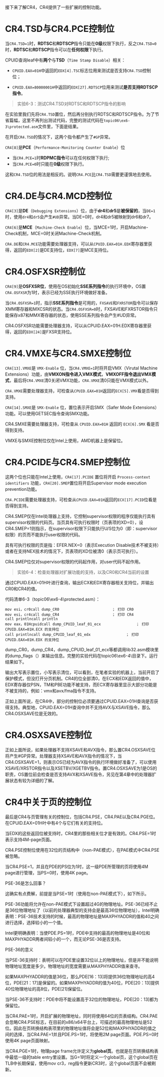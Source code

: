 接下来了解CR4，CR4提供了一些扩展的控制功能。

# CR4.TSD与CR4.PCE控制位

当`CR4.TSD=1`时，**RDTSC**和**RDTSCP**指令只能在**0级**权限下执行，反之`CR4.TSD=0`时，**RDTSC**和**RDTSCP**指令可以在**任何权限**下执行。

CPUID查询leaf中有**两个**与**TSD**（`Time Stamp Disable`）相关：

* `CPUID.EAX=01H`中返回的`EDX[4].TSC`标志位用来测试是否支持`CR4.TSD`控制位；

* `CPUID.EAX=80000001H`中返回的`EDX[27].RDTSCP`位用来测试**是否支持RDTSCP指令**。

> 实验6-3：测试CR4.TSD对RDTSC和RDTSCP指令的影响

在实验里我们先将`CR4.TSD`置位，然后再分别执行RDTSC和RDTSCP指令。为了节省篇幅，这里不再列出测试代码，完整的测试代码在`topic06\ex6-3\protected.asm`文件里，下面是结果。

在开启`CR4.TSD`的情况下，这两个指令都产生了`#GP`异常。

`CR4[8]`是**PCE**（`Performance-Monitoring Counter Enable`）位

* 当`CR4.PCE=1`时**RDPMC指令**可以在任何权限下执行;
* 当`CR4.PCE=0`时只能在**0级**权限下执行。

这和`CR4.TSD`位的用法是相反的。说明`CR4.PCE`比`CR4.TSD`需要更谨慎地去使用。

# CR4.DE与CR4.MCD控制位

`CR4[3]`是**DE**（`Debugging Extensions`）位，由于**dr4**和**dr5**是**被保留的**，当`DE=1`时，使用`dr4`和`dr5`会产生`#UD`异常。当DE=0时，dr4和dr5被映射到dr6和dr7。

`CR4[6]`是**MCE**（`Machine-Check Enable`）位，当MCE=1时，开启Machine-Check机制，MCE=0时关闭Machine-Check机制。

`CR4.DE`和`CR4.MCE`功能需要处理器支持，可以从`CPUID.EAX=01H.EDX`寄存器里获得，返回的`EDX[2]`是DE支持位，`EDX[7]`是MCE支持位。

# CR4.OSFXSR控制位

`CR4[9]`是**OSFXSR位**，使用在OS初始化**SSE系列指令**的执行环境中，OS置`CR4.OSFXSR`为1时，表示已经为SSE执行环境做好准备。

当`CR4.OSFXSR=1`时，指示**SSE系列指令**是可用的，`FXSAVE`和`FXRSTOR`指令可以保存XMM寄存器和MXCSR的状态。当`CR4.OSFXSR=0`时，FXSAVE和FXRSTOR指令只能保存x87和MMX寄存器的状态，使用SSE系列指令会产生#UD异常。

CR4.OSFXSR功能需要处理器支持，可以从CPUID.EAX=01H.EDX寄存器里获得，返回的`EDX[24]`是FXSR支持位。

# CR4.VMXE与CR4.SMXE控制位

`CR4[13].VMXE`是 `VMX-Enable` 位，当`CR4.VMXE=1`时将开启VMX（Virutal Machine Extensions）功能，由**VMXON指令进入VMX模式**，**VMXOFF指令退出VMX模式**，最后将`CR4.VMXE`清0关闭VMX功能，`CR4.VMXE`清0只能在VMX模式以外。

`CR4.VMXE`需要处理器支持，可检查从`CPUID.EAX=01H`返回的`ECX[5].VMX`看是否得到支持。

`CR4[14].SMXE`是 `SMX-Enable` 位，置位表示开启SMX（Safer Mode Extensions）功能。可以使用GETSEC指令查询SMX功能。

CR4.SMXE需要处理器支持，可检查从 `CPUID.EAX=01H` 返回的 `ECX[6].SMX` 看是否得到支持。

VMXE与SMXE控制位仅在Intel上使用，AMD机器上是保留位。

# CR4.PCIDE与CR4.SMEP控制位

这两个位也只能在Intel上使用，`CR4[17].PCIDE` 置位将开启 `Process-context identifiers` 功能，`CR4[20].SMEP`置位将开启Supervisor mode execution prevention功能。

`CR4.PCIDE`需要处理器支持，可检查从`CPUID.EAX=01H`返回的`ECX[17].PCID`位看是否得到支持。

CR4.SMEP仅在Intel处理器上支持，它控制supervisor权限的程序仅能执行具有supervisor权限的代码页。当页具有可执行权限时（页表项的XD=0），设CR4.SMEP=1则指示，在supervisor权限下只能执行U/S位为0（即：supervisor权限）的页而不能执行user权限的代码。

具有可执行权限的页是指：EFER.NEX=0（表示Execution Disable技术不被支持）或者在支持NEX技术的情况下，页表项的XD位被清0（表示页可执行）。

CR4.SMEP位仅对supervisor权限的代码起作用，对user代码不起作用。

> 实验6-4：检查处理器对扩展功能的支持，以及CR0和CR4当前的设置

通过CPUID.EAX=01H叶进行查询，输出ECX和EDX寄存器相关支持位，并输出CR0和CR4的值。

代码清单6-3（topic06\ex6-4\protected.asm）：
```
mov esi，cr0call dump_CR0                        ； 打印 CR0
mov esi，cr4call dump_CR4                        ； 打印 CR4
call printlncall println
mov eax，01Hcpuidcall dump_CPUID_leaf_01_ecx                ； 打印 CPUID.EAX=01H.ECX 的支持位
call printlncall dump_CPUID_leaf_01_edx                ； 打印 CPUID.EAX=01H.EDX 的支持位
```

dump_CR0，dump_CR4，dump_CPUID_leaf_01_ecx等都调用lib32.asm模块里的dump_flags（）来输出信息。完整的实验代码在topic06\ex6-4\目录下。运行结果如下。

输出大写表示置位，小写表示清位，可以看到，在笔者实验的机器上，当前开启了保护模式，但没打开分页机制。CR4的位全部清0，在ECX和EDX返回的值中，EDX寄存器仅PSN，TM和PBE功能不被支持，而ECX寄存器里显示大部分功能是不被支持的，例如：vmx和avx/fma指令不支持。

正如上面所说，在CR4中，部分的控制位必须要通过CPUID.EAX=01H查询是否获得支持。典型地，CPUID.EAX=01H查询中并不支持AVX与XSAVE指令，那么CR4.OSXSAVE位是无效的。

# CR4.OSXSAVE控制位

正如上面所说，如果处理器不支持XSAVE和AVX指令，那么置CR4.OSXSAVE位将产生#GP异常。处理器支持XSAVE和AVX指令的情况下，当CR4.OSXSAVE=1，则表示OS已经为AVX指令的执行环境做好准备了，可以使用XSAVE/XRSTOR指令以及XSETBV/XGETBV指令。置CR4.OSXSAVE为1是OS的职责，OS置位前会检查是否支持AVX和XSAVE指令，另见在第4章中的处理器扩展状态有较为详细的了解。

# CR4中关于页的控制位

最后是CR4与页管理有关的控制位，包括CR4.PSE，CR4.PAE以及CR4.PGE位。在CPUID.EAX=01H叶中有4个与它们有关的支持位。

当EDX的这些返回位被支持时，CR4里的那些相关位才是有效的。CR4.PSE=1时表示支持4M-page页面。

CR4.PSE控制位使用在32位的页结构中（non-PAE模式），在PAE模式中CR4.PSE被忽略。

当CR4.PSE=1，并且在PDE的PS位为1时，这一级PDE所管理的页将使用4M page进行管理，当PS=0时，使用4K page。

PSE-36是怎么回事？

这确实有点费解，前提是当PSE=1时（使用在non-PAE模式下），如下所示。

PSE-36功能将允许在non-PAE模式下设置超过4G的物理地址。PSE-36已经不止是36位物理地址了（以前的处理器典型的支持会是最高36位物理地址），Intel明确表明：PSE-36技术支持的时候，最高的物理地址是MAXPHYADDR的值和40之间进行选择，选择较小的一个值。

Intel更明确表明：当使PDE.PS=1时，PDE中支持的最高的物理地址是40位和MAXPHYADDR两者间较小的一个，而无论PSE-36是否支持。

PSE-36的意义

当PSE-36支持时：表明可以在PDE里设置32位以上的物理地址，但是并不能说明物理地址宽度是多少。物理地址的宽度需要从MAXPHYADDR值来查寻。

如果MAXPHYADDR的值是36位，那么PDE[16：13]将提供36位物理地址的高4位，PDE[21：17]是保留的。如果MAXPHYADDR的值为40位，PDE[20：13]提供40位物理地址的高8位，PDE[21]保留位。

当PSE-36不支持时：PDE中将不能设置高于32位的物理地址，PDE[20：13]都为保留位。

当CR4.PAE=1时，开启扩展的物理地址，同时将使用64位的页表结构。CR4.PAE会忽略CR4.PSE标志，在目前的x86/x64平台上，可描述的最高物理地址是52位。因此在页转换结构表项里的物理地址值将会是52位和MAXPHYADDR的值之间的选择，当CR4.PAE=1并且PDE.PS=1时，将使用2M page页面。PDE.PS=0时使用4K page页面映射。

当CR4.PGE=1时，物理page frame允许定义为**global页**。也就是在页转换结构表中最低一级的table entry里设置。当G=1时将定义一个global页，这个global页在TLB中长期保留，使用mov cr3，reg指令更新CR3时，这个global页面不会被刷新。